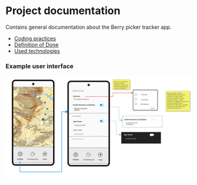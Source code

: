 # Project documentation
Contains general documentation about the Berry picker tracker app.

* [Coding practices](coding_practices.md)
* [Definition of Done](definition_of_done.md)
* [Used technologies](used_technologies.md)

### Example user interface
![App pages](images/app_pages.png)
